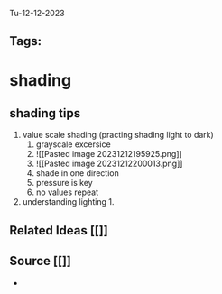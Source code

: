 Tu-12-12-2023
## Tags: 
# shading
## shading tips
1. value scale shading (practing shading light to dark)
	1. grayscale excersice
	2. ![[Pasted image 20231212195925.png]]
	3. ![[Pasted image 20231212200013.png]]
	4. shade in one direction
	5. pressure is key
	6. no values repeat
2. understanding lighting
	1. 
## Related Ideas [[]]
## Source [[]]
-


